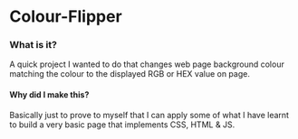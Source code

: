 # Colour-Flipper


### What is it?

A quick project I wanted to do that changes web page background colour matching the colour to the displayed RGB or HEX value on page.

#### Why did I make this?

Basically just to prove to myself that I can apply some of what I have learnt to build a very basic page that implements CSS, HTML & JS.
